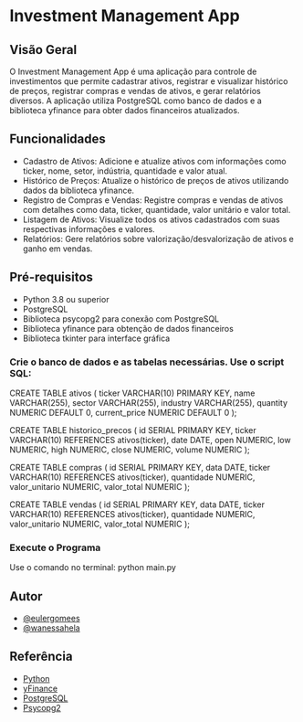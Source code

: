 
# Investment Management App

## Visão Geral

O Investment Management App é uma aplicação para controle de investimentos que permite cadastrar ativos, registrar e visualizar histórico de preços, registrar compras e vendas de ativos, e gerar relatórios diversos. A aplicação utiliza PostgreSQL como banco de dados e a biblioteca yfinance para obter dados financeiros atualizados.

## Funcionalidades

- Cadastro de Ativos: Adicione e atualize ativos com informações como ticker, nome, setor, indústria, quantidade e valor atual.
- Histórico de Preços: Atualize o histórico de preços de ativos utilizando dados da biblioteca yfinance.
- Registro de Compras e Vendas: Registre compras e vendas de ativos com detalhes como data, ticker, quantidade, valor unitário e valor total.
- Listagem de Ativos: Visualize todos os ativos cadastrados com suas respectivas informações e valores.
- Relatórios: Gere relatórios sobre valorização/desvalorização de ativos e ganho em vendas.

## Pré-requisitos
- Python 3.8 ou superior
- PostgreSQL
- Biblioteca psycopg2 para conexão com PostgreSQL
- Biblioteca yfinance para obtenção de dados financeiros
- Biblioteca tkinter para interface gráfica


### Crie o banco de dados e as tabelas necessárias. Use o script SQL:

CREATE TABLE ativos (
    ticker VARCHAR(10) PRIMARY KEY,
    name VARCHAR(255),
    sector VARCHAR(255),
    industry VARCHAR(255),
    quantity NUMERIC DEFAULT 0,
    current_price NUMERIC DEFAULT 0
);

CREATE TABLE historico_precos (
    id SERIAL PRIMARY KEY,
    ticker VARCHAR(10) REFERENCES ativos(ticker),
    date DATE,
    open NUMERIC,
    low NUMERIC,
    high NUMERIC,
    close NUMERIC,
    volume NUMERIC
);

CREATE TABLE compras (
    id SERIAL PRIMARY KEY,
    data DATE,
    ticker VARCHAR(10) REFERENCES ativos(ticker),
    quantidade NUMERIC,
    valor_unitario NUMERIC,
    valor_total NUMERIC
);

CREATE TABLE vendas (
    id SERIAL PRIMARY KEY,
    data DATE,
    ticker VARCHAR(10) REFERENCES ativos(ticker),
    quantidade NUMERIC,
    valor_unitario NUMERIC,
    valor_total NUMERIC
);

### Execute o Programa

Use o comando no terminal: python main.py

## Autor

- [@eulergomees](https://github.com/eulergomees)
- [@wanessahela](https://github.com/wanessahelena)


## Referência

 - [Python](https://www.python.org/)
 - [yFinance](https://pypi.org/project/yfinance/)
 - [PostgreSQL](https://www.postgresql.org/)
 - [Psycopg2](https://www.psycopg.org/docs/#)

